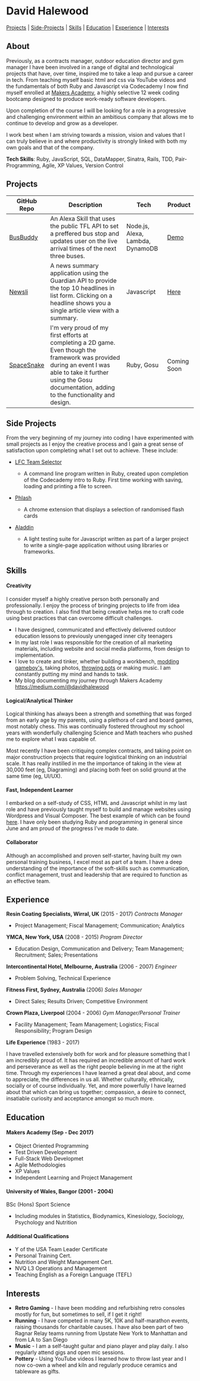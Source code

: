 # David Halewood

[Projects](#projects) | [Side-Projects](#side-projects) | [Skills](#skills) | [Education](#education) | [Experience](#experience) | [Interests](#interests)

## About

Previously, as a contracts manager, outdoor education director and gym manager I have been involved in a range of digital and technological projects that have, over time, inspired me to take a leap and pursue a career in tech. From teaching myself basic html and css via YouTube videos and the fundamentals of both Ruby and Javascript via Codecademy I now find myself enrolled at [Makers Academy](http://www.makersacademy.com/), a highly selective 12 week coding bootcamp designed to produce work-ready software developers.

Upon completion of the course I will be looking for a role in a progressive and challenging environment within an ambitious company that allows me to continue to develop and grow as a developer.

I work best when I am striving towards a mission, vision and values that I can truly believe in and where productivity is strongly linked with both my own goals and that of the company.

__Tech Skills__: Ruby, JavaScript, SQL, DataMapper, Sinatra, Rails, TDD, Pair-Programming, Agile, XP Values, Version Control

## Projects

| GitHub Repo | Description | Tech | Product
| ----------- | ----------- | ---- | ----
| [BusBuddy](https://github.com/haletothewood/BusBuddy) | An Alexa Skill that uses the public TFL API to set a preffered bus stop and updates user on the live arrival times of the next three buses. | Node.js, Alexa, Lambda, DynamoDB | [Demo](https://www.youtube.com/watch?v=lbkjaF0eito)
| [Newsli](https://github.com/haletothewood/Newsli) | A news summary application using the Guardian API to provide the top 10 headlines in list form. Clicking on a headline shows you a single article view with a summary. | Javascript | [Here](newsli-app.herokuapp.com/home.html)
| [SpaceSnake](https://github.com/haletothewood/SpaceSnake) | I'm very proud of my first efforts at completing a 2D game. Even though the framework was provided during an event I was able to take it further using the Gosu documentation, adding to the functionality and design. | Ruby, Gosu | Coming Soon

## Side Projects

From the very beginning of my journey into coding I have experimented with small projects as I enjoy the creative process and I gain a great sense of satisfaction upon completing what I set out to achieve. These include:

- [LFC Team Selector](https://github.com/haletothewood/LFCTeamSelector)
  - A command line program written in Ruby, created upon completion of the Codecademy intro to Ruby. First time working with saving, loading and printing a file to screen.

- [Phlash](https://github.com/haletothewood/Phlash)
  - A chrome extension that displays a selection of randomised flash cards

- [Aladdin](https://github.com/haletothewood/Aladdin)
  - A light testing suite for Javascript written as part of a larger project to write a single-page application without using libraries or frameworks.

## Skills

#### Creativity

I consider myself a highly creative person both personally and professionally. I enjoy the process of bringing projects to life from idea through to creation. I also find that being creative helps me to craft code using best practices that can overcome difficult challenges.

- I have designed, communicated and effectively delivered outdoor education lessons to previously unengaged inner city teenagers
- In my last role I was responsible for the creation of all marketing materials, including website and social media platforms, from design to implementation.
- I love to create and tinker, whether building a workbench, [modding gameboy's](https://twitter.com/halewood_retro/status/688712166480949249), taking photos, [throwing pots](https://twitter.com/halewood_retro/status/722414241068748800) or making music. I am constantly putting my mind and hands to task.
- My blog documenting my journey through Makers Academy https://medium.com/@davidhalewood

#### Logical/Analytical Thinker

Logical thinking has always been a strength and something that was forged from an early age by my parents, using a plethora of card and board games, most notably chess. This was continually fostered throughout my school years with wonderfully challenging Science and Math teachers who pushed me to explore what I was capable of.

Most recently I have been critiquing complex contracts, and taking point on major construction projects that require logistical thinking on an industrial scale. It has really instilled in me the importance of taking in the view at 30,000 feet (eg, Diagraming) and placing both feet on solid ground at the same time (eg, UI/UX).

#### Fast, Independent Learner

I embarked on a self-study of CSS, HTML and Javascript whilst in my last role and have previously taught myself to build and manage websites using Wordpress and Visual Composer. The best example of which can be found [here](http://www.resincoatingspecialists.com). I have only been studying Ruby and programming in general since June and am proud of the progress I've made to date.

#### Collaborator
Although an accomplished and proven self-starter, having built my own personal training business, I excel most as part of a team. I have a deep understanding of the importance of the soft-skills such as communication, conflict management, trust and leadership that are required to function as an effective team.

## Experience

**Resin Coating Specialists, Wirral, UK** (2015 - 2017)
*Contracts Manager*
- Project Management; Fiscal Management; Communication; Analytics

**YMCA, New York, USA** (2008 - 2015)
*Program Director*
- Education Design, Communication and Delivery; Team Management; Recruitment; Sales; Presentations

**Intercontinental Hotel, Melbourne, Australia** (2006 - 2007)
*Engineer*
- Problem Solving, Technical Experience

**Fitness First, Sydney, Australia** (2006)
*Sales Manager*
- Direct Sales; Results Driven; Competitive Environment

**Crown Plaza, Liverpool** (2004 - 2006)
*Gym Manager/Personal Trainer*
- Facility Management; Team Management; Logistics; Fiscal Responsibility; Program Design

**Life Experience** (1983 - 2017)  

I have travelled extensively both for work and for pleasure something that I am incredibly proud of. It has required an incredible amount of hard work and perseverance as well as the right people believing in me at the right time. Through my experiences I have learned a great deal about, and come to appreciate, the differences in us all. Whether culturally, ethnically, socially or of course individually. Yet, and more powerfully I have learned about that which can bring us together; compassion, a desire to connect, insatiable curiosity and acceptance amongst so much more.

## Education

#### Makers Academy (Sep - Dec 2017)

- Object Oriented Programming
- Test Driven Development
- Full-Stack Web Developmet
- Agile Methodologies
- XP Values
- Independent Learning and Project Management

#### University of Wales, Bangor (2001 - 2004)

BSc (Hons) Sport Science
- Including modules in Statistics, Biodynamics, Kinesiology, Sociology, Psychology and Nutrition

#### Additional Qualifications
- Y of the USA Team Leader Certificate
- Personal Training Cert.
- Nutrition and Weight Management Cert.
- NVQ L3 Operations and Management
- Teaching English as a Foreign Language (TEFL)

## Interests

- __Retro Gaming__ - I have been modding and refurbishing retro consoles mostly for fun, but sometimes to sell, if I get it right!
- __Running__ - I have competed in many 5K, 10K and half-marathon events, raising thousands for charitable causes. I have also been part of two Ragnar Relay teams running from Upstate New York to Manhattan and from LA to San Diego
- __Music__ - I am a self-taught guitar and piano player and play daily. I also regularly attend gigs and open mic sessions.
- __Pottery__ - Using YouTube videos I learned how to throw last year and I now co-own a wheel and kiln and regularly produce ceramics and tableware as gifts.

